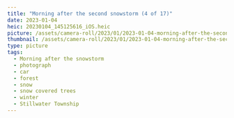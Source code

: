 ```yaml
---
title: "Morning after the second snowstorm (4 of 17)"
date: 2023-01-04
heic: 20230104_145125616_iOS.heic
picture: /assets/camera-roll/2023/01/2023-01-04-morning-after-the-second-snowstorm-04/20230104_145125616_iOS.jpg
thumbnail: /assets/camera-roll/2023/01/2023-01-04-morning-after-the-second-snowstorm-04/20230104_145125616_iOS-thumbnail.jpg
type: picture
tags:
  - Morning after the snowstorm
  - photograph
  - car
  - forest
  - snow
  - snow covered trees
  - winter
  - Stillwater Township
---
```

